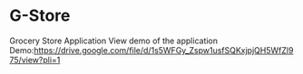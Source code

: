 # G-Store
Grocery Store Application
View demo of the application Demo:https://drive.google.com/file/d/1s5WFGy_Zspw1usfSQKxjpjQH5WfZl975/view?pli=1
